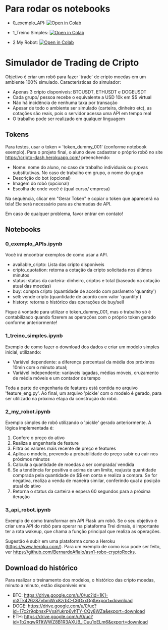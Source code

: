 # Para rodar os notebooks

- 0_exemplo_API: [![Open in Colab](https://colab.research.google.com/assets/colab-badge.svg)](https://colab.research.google.com/github/BernardoAflalo/cripto-simulator-client/blob/main/0_exemplo_APIs.ipynb.ipynb)

- 1_Treino Simples: [![Open in Colab](https://colab.research.google.com/assets/colab-badge.svg)](https://colab.research.google.com/github/BernardoAflalo/cripto-simulator-client/blob/main/1_treino_simples.ipynb)

- 2 My Robot: [![Open in Colab](https://colab.research.google.com/assets/colab-badge.svg)](https://colab.research.google.com/github/BernardoAflalo/cripto-simulator-client/blob/main/2_my_robot.ipynb.ipynb)


# Simulador de Trading de Cripto

Objetivo é criar um robô para fazer 'trade' de cripto moedas em um ambiente 100% simulado. Características do simulador:
- Apenas 3 cripto disponíveis: BTCUSDT, ETHUSDT e DOGEUSDT
- Cada grupo/ pessoa recebe o equivalente a USD 10k em $$ virtual
- Não há incidência de nenhuma taxa por transação
- Apesar de todo o ambiente ser simulado (carteira, dinheiro etc), as cotações são reais, pois o servidor acessa uma API em tempo real
- O trabalho pode ser realizado em qualquer linguagem

## Tokens

Para testes, usar o token = 'token_dummy_001' (conforme notebook exemplo). Para o projeto final, o aluno deve cadastrar o próprio robô no site https://cripto-dash.herokuapp.com/ preenchendo:
- Nome: nome do aluno, no caso de trabalho individuais ou provas substitutivas. No caso de trabalho em grupo, o nome do grupo
- Descrição do bot (opcional)
- Imagem do robô (opcional)
- Escolha de onde você é (qual curso/ empresa)

Na sequência, clicar em "Gerar Token" e copiar o token que aparecerá na tela! Ele será necessário para as chamadas de API.

Em caso de qualquer problema, favor entrar em contato!

## Notebooks

### 0_exemplo_APIs.ipynb

Você irá encontrar exemplos de como usar a API.

- available_cripto: Lista das cripto disponíveis
- cripto_quotation: retorna a cotação da cripto solicitada nos últimos minutos
- status: status da carteira: dinheiro, criptos e total (baseado na cotação atual das moedas)
- buy: compra cripto (quantidade de acordo com parâmetro 'quantity')
- sell: vende cripto (quantidade de acordo com valor 'quantity')
- history: retorna o histórico das operações de buy/sell

Fique à vontade para utilizar o token_dummy_001, mas o trabalho só é contabilizado quando fizerem as operações com o próprio token gerado conforme anteriormente!

### 1_treino_simples.ipynb

Exemplo de como fazer o download dos dados e criar um modelo simples inicial, utilizando:

- Variável dependente: a diferença percentual da média dos próximos 10min com o minuto atual;
- Variável independente: variáveis lagadas, médias móveis, cruzamento de média móveis e um contador de tempo

Toda a parte de engenharia de features está contida no arquivo 'feature_eng.py'. Ao final, um arquivo 'pickle' com o modelo é gerado, para ser utilizado na próxima etapa da construção do robô.

### 2_my_robot.ipynb

Exemplo simples de robô utilizando o 'pickle' gerado anteriormente. A lógica implementada é:

1. Confere o preço do ativo
2. Realiza a engenharia de feature
3. Filtra os valores mais recente de preço e features
4. Aplica o modelo, prevendo a probabilidade do preço subir ou cair nos próximos minutos
5. Calcula a quantidade de moedas a ser comprada/ vendida
6. Se a tendência for positiva e acima de um limite, reajusta quantidade comprada pela quantidade de $$ em conta e realiza a compra. Se for negativa, realiza a venda de maneira similar, conferindo qual a posição atual do ativo
7. Retorna o status da carteira e espera 60 segundos para a próxima iteração

### 3_api_robot.ipynb

Exemplo de como transformar em API Flask um robô. Se o seu objetivo é criar uma API do robô para operar na plataforma Trei dimais, é importante ter a rota wakeup, que chama a função principal que realiza as operações.

Sugestão é subir em uma plataforma como a Heroku (https://www.heroku.com/). Para um exemplo de como isso pode ser feito, ver https://github.com/BernardoAflalo/asn1-robo-cryptoRocks.

## Download do histórico

Para realizar o treinamento dos modelos, o histórico das cripto moedas, minuto a minuto, estão disponíveis em:

- BTC: https://drive.google.com/u/0/uc?id=1K1-mXTk426z8ZvbmWrx8zrbC-C6GxxGg&export=download
- DOGE: https://drive.google.com/u/0/uc?id=17c2r9qbnsxPVxaYukrp6vhTY-CQy8WZa&export=download
- ETH: https://drive.google.com/u/0/uc?id=1b2nqwR11tWWZ8B1R3AXUB_iCuu1oELm6&export=download
